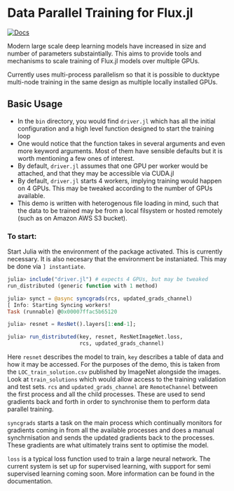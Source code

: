 # Data Parallel Training for Flux.jl

[![Docs](https://github.com/DhairyaLGandhi/ResNetImageNet.jl/actions/workflows/Docs.yaml/badge.svg)](https://github.com/DhairyaLGandhi/ResNetImageNet.jl/actions/workflows/Docs.yaml)

Modern large scale deep learning models have increased in size and number of parameters substaintially. This aims to provide tools and mechanisms to scale training of Flux.jl models over multiple GPUs. 

Currently uses multi-process parallelism so that it is possible to ducktype multi-node training in the same design as multiple locally installed GPUs.

## Basic Usage

* In the `bin` directory, you would find `driver.jl` which has all the initial configuration and a high level function designed to start the training loop
* One would notice that the function takes in several arguments and even more keyword arguments. Most of them have sensible defaults but it is worth mentioning a few ones of interest.
* By default, `driver.jl` assumes that one GPU per worker would be attached, and that they may be accessible via CUDA.jl
* By default, `driver.jl` starts 4 workers, implying training would happen on 4 GPUs. This may be tweaked according to the number of GPUs available.
* This demo is written with heterogenous file loading in mind, such that the data to be trained may be from a local filsystem or hosted remotely (such as on Amazon AWS S3 bucket).

### To start:

Start Julia with the environment of the package activated. This is currently necessary. It is also necesary that the environment be instaniated. This may be done via `] instantiate`.


```julia
julia> include("driver.jl") # expects 4 GPUs, but may be tweaked
run_distributed (generic function with 1 method)

julia> synct = @async syncgrads(rcs, updated_grads_channel)
[ Info: Starting Syncing workers!
Task (runnable) @0x00007ffac5b65120

julia> resnet = ResNet().layers[1:end-1];

julia> run_distributed(key, resnet, ResNetImageNet.loss,
                       rcs, updated_grads_channel)
```

Here `resnet` describes the model to train, `key` describes a table of data and how it may be accessed. For the purposes of the demo, this is taken from the `LOC_train_solution.csv` published by ImageNet alongside the images. Look at `train_solutions` which would allow access to the training validation and test sets.
`rcs` and `updated_grads_channel` are `RemoteChannel` between the first process and all the child processes. These are used to send gradients back and forth in order to synchronise them to perform data parallel training.

`syncgrads` starts a task on the main process which continually monitors for gradients coming in from all the available processes and does a manual synchrnisation and sends the updated gradients back to the processes. These gradients are what ultimately trains sent to optimise the model.

`loss` is a typical loss function used to train a large neural network. The current system is set up for supervised learning, with support for semi supervised learning coming soon. More information can be found in the documentation.
